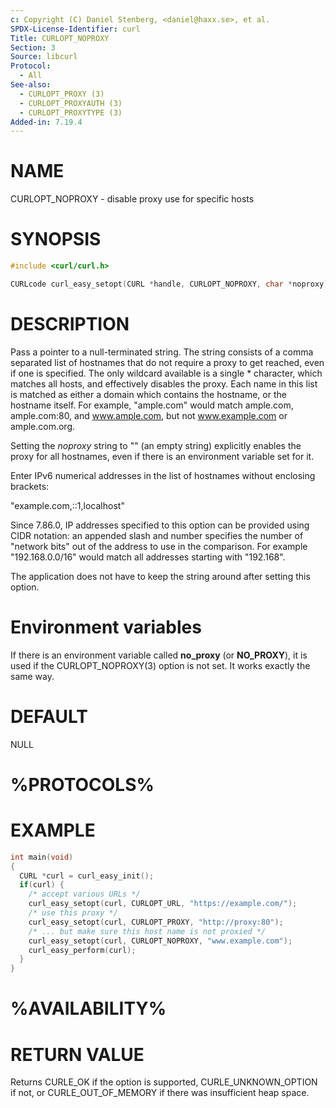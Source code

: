 ```yaml
---
c: Copyright (C) Daniel Stenberg, <daniel@haxx.se>, et al.
SPDX-License-Identifier: curl
Title: CURLOPT_NOPROXY
Section: 3
Source: libcurl
Protocol:
  - All
See-also:
  - CURLOPT_PROXY (3)
  - CURLOPT_PROXYAUTH (3)
  - CURLOPT_PROXYTYPE (3)
Added-in: 7.19.4
---
```


# NAME

CURLOPT_NOPROXY - disable proxy use for specific hosts

# SYNOPSIS

~~~c
#include <curl/curl.h>

CURLcode curl_easy_setopt(CURL *handle, CURLOPT_NOPROXY, char *noproxy);
~~~

# DESCRIPTION

Pass a pointer to a null-terminated string. The string consists of a comma
separated list of hostnames that do not require a proxy to get reached, even
if one is specified. The only wildcard available is a single * character,
which matches all hosts, and effectively disables the proxy. Each name in this
list is matched as either a domain which contains the hostname, or the
hostname itself. For example, "ample.com" would match ample.com, ample.com:80,
and www.ample.com, but not www.example.com or ample.com.org.

Setting the *noproxy* string to "" (an empty string) explicitly enables the
proxy for all hostnames, even if there is an environment variable set for it.

Enter IPv6 numerical addresses in the list of hostnames without enclosing
brackets:

 "example.com,::1,localhost"

Since 7.86.0, IP addresses specified to this option can be provided using CIDR
notation: an appended slash and number specifies the number of "network bits"
out of the address to use in the comparison. For example "192.168.0.0/16"
would match all addresses starting with "192.168".

The application does not have to keep the string around after setting this
option.

# Environment variables

If there is an environment variable called **no_proxy** (or **NO_PROXY**),
it is used if the CURLOPT_NOPROXY(3) option is not set. It works exactly
the same way.

# DEFAULT

NULL

# %PROTOCOLS%

# EXAMPLE

~~~c
int main(void)
{
  CURL *curl = curl_easy_init();
  if(curl) {
    /* accept various URLs */
    curl_easy_setopt(curl, CURLOPT_URL, "https://example.com/");
    /* use this proxy */
    curl_easy_setopt(curl, CURLOPT_PROXY, "http://proxy:80");
    /* ... but make sure this host name is not proxied */
    curl_easy_setopt(curl, CURLOPT_NOPROXY, "www.example.com");
    curl_easy_perform(curl);
  }
}
~~~

# %AVAILABILITY%

# RETURN VALUE

Returns CURLE_OK if the option is supported, CURLE_UNKNOWN_OPTION if not, or
CURLE_OUT_OF_MEMORY if there was insufficient heap space.
